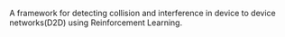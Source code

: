 A framework for detecting collision and interference in device to device networks(D2D) using Reinforcement Learning.
